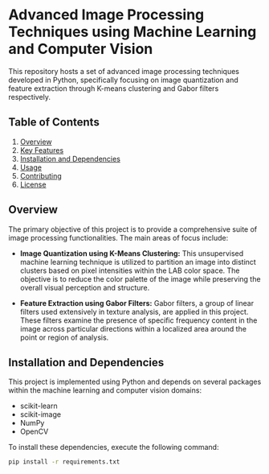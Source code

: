 # Advanced Image Processing Techniques using Machine Learning and Computer Vision

This repository hosts a set of advanced image processing techniques developed in Python, specifically focusing on image quantization and feature extraction through K-means clustering and Gabor filters respectively.

## Table of Contents

1. [Overview](#overview)
2. [Key Features](#key-features)
3. [Installation and Dependencies](#installation-and-dependencies)
4. [Usage](#usage)
5. [Contributing](#contributing)
6. [License](#license)

## Overview

The primary objective of this project is to provide a comprehensive suite of image processing functionalities. The main areas of focus include:

- **Image Quantization using K-Means Clustering:** This unsupervised machine learning technique is utilized to partition an image into distinct clusters based on pixel intensities within the LAB color space. The objective is to reduce the color palette of the image while preserving the overall visual perception and structure.

- **Feature Extraction using Gabor Filters:** Gabor filters, a group of linear filters used extensively in texture analysis, are applied in this project. These filters examine the presence of specific frequency content in the image across particular directions within a localized area around the point or region of analysis.

## Installation and Dependencies

This project is implemented using Python and depends on several packages within the machine learning and computer vision domains:

- scikit-learn
- scikit-image
- NumPy
- OpenCV

To install these dependencies, execute the following command:

```bash
pip install -r requirements.txt
